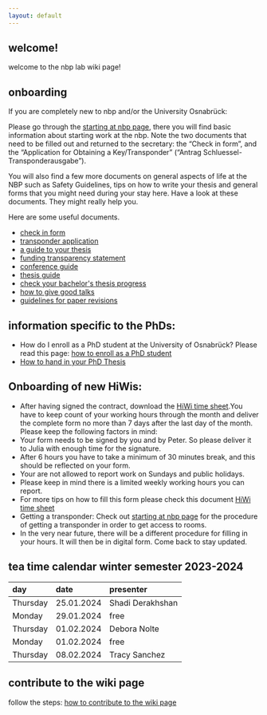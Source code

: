 ```yaml
---
layout: default
---
```


## welcome!

welcome to the nbp lab wiki page!

## onboarding

If you are completely new to nbp and/or the University Osnabrück:

Please go through the [starting at nbp page](/StartingAtNBP), there you will find basic information about starting work at the nbp. Note the two documents that need to be filled out and returned to the secretary: the “Check in form”, and the “Application for Obtaining a Key/Transponder” (“Antrag Schluessel-Transponderausgabe”).

You will also find a few more documents on general aspects of life at the NBP such as Safety Guidelines, tips on how to write your thesis and general forms that you might need during your stay here. Have a look at these documents. They might really help you.

Here are some useful documents.

* [check in form](/slides/5-check-in-form.pdf)
* [transponder application](slides/3-transponder-application.pdf)
* [a guide to your thesis](/slides/5-check-in-form.pdf)
* [funding transparency statement](slides/6-FundsTransparencyStatement.pdf)
* [conference guide](slides/1-conference-guide.pdf)
* [thesis guide](slides/2-thesis-guide.pdf)
* [check your bachelor's thesis progress](slides/4-BScProgress.pdf)
* [how to give good talks](slides/7-GivingGoodTalks.pdf)
* [guidelines for paper revisions](slides/8-GuidelinesForRevisions.pdf)

## information specific to the PhDs:
* How do I enroll as a PhD student at the University of Osnabrück? Please read this page: [how to enroll as a PhD student](/EnrollPhDStudent)
* [How to hand in your PhD Thesis](/PhDThesisSubmission)
 
## Onboarding of new HiWis:

* After having signed the contract, download the [HiWi time sheet](/slides/HiWiTimeSheet.pdf).You have to keep count of your working hours through the month and deliver the complete form no more than 7 days after the last day of the month. Please keep the following factors in mind:
* Your form needs to be signed by you and by Peter. So please deliver it to Julia with enough time for the signature.
* After 6 hours you have to take a minimum of 30 minutes break, and this should be reflected on your form.
* Your are not allowed to report work on Sundays and public holidays.
* Please keep in mind there is a limited weekly working hours you can report.
* For more tips on how to fill this form please check this document [HiWi time sheet](/slides/HiWiTimeSheet.pdf)
* Getting a transponder: Check out [starting at nbp page](/StartingAtNBP) for the procedure of getting a transponder in order to get access to rooms.
* In the very near future, there will be a different procedure for filling in your hours. It will then be in digital form. Come back to stay updated.

## tea time calendar winter semester 2023-2024

| day          | date              | presenter       |
|:-------------|:------------------|:----------------|
| Thursday     | 25.01.2024        | Shadi Derakhshan|
| Monday       | 29.01.2024        | free            |
| Thursday     | 01.02.2024        | Debora Nolte    |
| Monday       | 01.02.2024        | free            |
| Thursday     | 08.02.2024        | Tracy Sanchez   |

## contribute to the wiki page

follow the steps: [how to contribute to the wiki page](/contribute)
